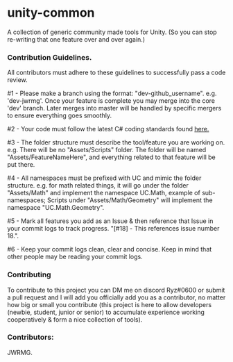 # unity-common
A collection of generic community made tools for Unity. (So you can stop re-writing that one feature over and over again.)

### Contribution Guidelines.
All contributors must adhere to these guidelines to successfully pass a code review.

#1 - Please make a branch using the format: "dev-github_username". e.g. 'dev-jwrmg'. Once your feature is complete you may merge into the core 'dev' branch. Later merges into master will be handled by specific mergers to ensure everything goes smoothly.

#2 - Your code must follow the latest C# coding standards found [here.](https://learn.microsoft.com/en-us/dotnet/csharp/fundamentals/coding-style/coding-conventions)

#3 - The folder structure must describe the tool/feature you are working on. e.g. There will be no "Assets/Scripts" folder. The folder will be named "Assets/FeatureNameHere", and everything related to that feature will be put there.

#4 - All namespaces must be prefixed with UC and mimic the folder structure. e.g. for math related things, it will go under the folder "Assets/Math" and implement the namespace UC.Math, example of sub-namespaces; Scripts under "Assets/Math/Geometry" will implement the namespace "UC.Math.Geometry".

#5 - Mark all features you add as an Issue & then reference that Issue in your commit logs to track progress. "[#18] - This references issue number 18.".

#6 - Keep your commit logs clean, clear and concise. Keep in mind that other people may be reading your commit logs.

### Contributing
To contribute to this project you can DM me on discord Ryz#0600 or submit a pull request and I will add you officially add you as a contributor, no matter how big or small you contribute (this project is here to allow developers (newbie, student, junior or senior) to accumulate experience working cooperatively & form a nice collection of tools).

### Contributors:
JWRMG.


